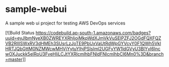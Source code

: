 # sample-webui
A sample web ui project for testing AWS DevOps services

[![Build Status https://codebuild.ap-south-1.amazonaws.com/badges?uuid=eyJlbmNyeXB0ZWREYXRhIjoiMkpWdXJmVkVuSElPZFJ2OGdFQXFQZVB2RllISWxRV3dHMEh3SUsrLzJoTE9PbUxVaUtRdWpGYVcyY0F1QWh5VklHRTJQbGttM0NZMWcwMHVjYytuYlhjPSIsIml2UGFyYW1ldGVyU3BlYyI6IncwOXJuckk5elRoU3FveHIiLCJtYXRlcmlhbFNldFNlcmlhbCI6Mn0%3D&branch=master]]
